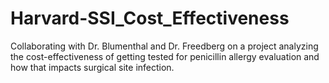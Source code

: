 # Harvard-SSI_Cost_Effectiveness
Collaborating with Dr. Blumenthal and Dr. Freedberg on a project analyzing the cost-effectiveness of getting tested for penicillin allergy evaluation and how that impacts surgical site infection.
